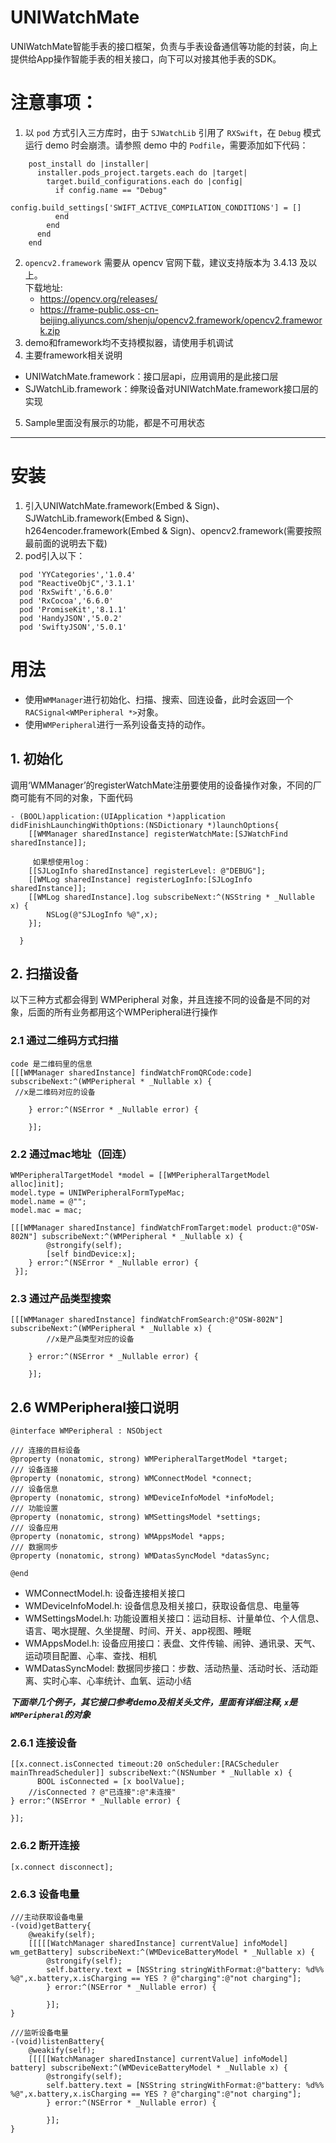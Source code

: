 
# UNIWatchMate
UNIWatchMate智能手表的接口框架，负责与手表设备通信等功能的封装，向上提供给App操作智能手表的相关接口，向下可以对接其他手表的SDK。

  
# 注意事项：
 1. 以 `pod` 方式引入三方库时，由于 `SJWatchLib` 引用了 `RXSwift`，在 `Debug` 模式运行 demo 时会崩溃。请参照 demo 中的 `Podfile`，需要添加如下代码：
```
    post_install do |installer|
      installer.pods_project.targets.each do |target|
        target.build_configurations.each do |config|
          if config.name == "Debug"
            config.build_settings['SWIFT_ACTIVE_COMPILATION_CONDITIONS'] = []
          end
        end
      end
    end
 ```
 2. `opencv2.framework` 需要从 opencv 官网下载，建议支持版本为 3.4.13 及以上。  
   下载地址:  
     - https://opencv.org/releases/  
     - https://frame-public.oss-cn-beijing.aliyuncs.com/shenju/opencv2.framework/opencv2.framework.zip  
 3. demo和framework均不支持模拟器，请使用手机调试
 4. 主要framework相关说明
  - UNIWatchMate.framework：接口层api，应用调用的是此接口层
  - SJWatchLib.framework：绅聚设备对UNIWatchMate.framework接口层的实现
 5. Sample里面没有展示的功能，都是不可用状态

-------------------------------------------------------------------------------------------------------------------------
# 安装

1. 引入UNIWatchMate.framework(Embed & Sign)、SJWatchLib.framework(Embed & Sign)、h264encoder.framework(Embed & Sign)、opencv2.framework(需要按照最前面的说明去下载)    
2. pod引入以下：
```
  pod 'YYCategories','1.0.4'
  pod "ReactiveObjC",'3.1.1'
  pod 'RxSwift','6.6.0'
  pod 'RxCocoa','6.6.0'
  pod 'PromiseKit','8.1.1'
  pod 'HandyJSON','5.0.2'
  pod 'SwiftyJSON','5.0.1'
```
# 用法
  - 使用`WMManager`进行初始化、扫描、搜索、回连设备，此时会返回一个`RACSignal<WMPeripheral *>`对象。
  - 使用`WMPeripheral`进行一系列设备支持的动作。
## 1. 初始化
  调用‘WMManager’的registerWatchMate注册要使用的设备操作对象，不同的厂商可能有不同的对象，下面代码
```
- (BOOL)application:(UIApplication *)application didFinishLaunchingWithOptions:(NSDictionary *)launchOptions{
    [[WMManager sharedInstance] registerWatchMate:[SJWatchFind sharedInstance]];

     如果想使用log：
    [[SJLogInfo sharedInstance] registerLevel: @"DEBUG"];
    [[WMLog sharedInstance] registerLogInfo:[SJLogInfo sharedInstance]];
    [[WMLog sharedInstance].log subscribeNext:^(NSString * _Nullable x) {
        NSLog(@"SJLogInfo %@",x);
    }]; 

  }
```
## 2. 扫描设备

以下三种方式都会得到 WMPeripheral 对象，并且连接不同的设备是不同的对象，后面的所有业务都用这个WMPeripheral进行操作

### 2.1 通过二维码方式扫描
```
code 是二维码里的信息
[[[WMManager sharedInstance] findWatchFromQRCode:code] subscribeNext:^(WMPeripheral * _Nullable x) {
 //x是二维码对应的设备

    } error:^(NSError * _Nullable error) {
        
    }];

```

### 2.2 通过mac地址（回连）
```
WMPeripheralTargetModel *model = [[WMPeripheralTargetModel alloc]init];
model.type = UNIWPeripheralFormTypeMac;
model.name = @"";
model.mac = mac;

[[[WMManager sharedInstance] findWatchFromTarget:model product:@"OSW-802N"] subscribeNext:^(WMPeripheral * _Nullable x) {
        @strongify(self);
        [self bindDevice:x];
    } error:^(NSError * _Nullable error) {
 }]; 
```

### 2.3 通过产品类型搜索
```
[[[WMManager sharedInstance] findWatchFromSearch:@"OSW-802N"] subscribeNext:^(WMPeripheral * _Nullable x) {
        //x是产品类型对应的设备

    } error:^(NSError * _Nullable error) {
        
    }];

```

## 2.6 WMPeripheral接口说明
```
@interface WMPeripheral : NSObject

/// 连接的目标设备
@property (nonatomic, strong) WMPeripheralTargetModel *target;
/// 设备连接
@property (nonatomic, strong) WMConnectModel *connect;
/// 设备信息
@property (nonatomic, strong) WMDeviceInfoModel *infoModel;
/// 功能设置
@property (nonatomic, strong) WMSettingsModel *settings;
/// 设备应用
@property (nonatomic, strong) WMAppsModel *apps;
/// 数据同步
@property (nonatomic, strong) WMDatasSyncModel *datasSync;

@end
```
- WMConnectModel.h: 设备连接相关接口
- WMDeviceInfoModel.h: 设备信息及相关接口，获取设备信息、电量等
- WMSettingsModel.h: 功能设置相关接口：运动目标、计量单位、个人信息、语言、喝水提醒、久坐提醒、时间、开关、app视图、睡眠
- WMAppsModel.h: 设备应用接口：表盘、文件传输、闹钟、通讯录、天气、运动项目配置、心率、查找、相机
- WMDatasSyncModel: 数据同步接口：步数、活动热量、活动时长、活动距离、实时心率、心率统计、血氧、运动小结

***下面举几个例子，其它接口参考demo及相关头文件，里面有详细注释, `x`是`WMPeripheral`的对象***

### 2.6.1 连接设备
```
[[x.connect.isConnected timeout:20 onScheduler:[RACScheduler mainThreadScheduler]] subscribeNext:^(NSNumber * _Nullable x) {
      BOOL isConnected = [x boolValue];
    //isConnected ? @"已连接":@"未连接"
} error:^(NSError * _Nullable error) {

}];
```

### 2.6.2 断开连接
```
[x.connect disconnect];
```
### 2.6.3 设备电量
```
///主动获取设备电量
-(void)getBattery{
    @weakify(self);
    [[[[[WatchManager sharedInstance] currentValue] infoModel] wm_getBattery] subscribeNext:^(WMDeviceBatteryModel * _Nullable x) {
        @strongify(self);
        self.battery.text = [NSString stringWithFormat:@"battery: %d%%  %@",x.battery,x.isCharging == YES ? @"charging":@"not charging"];
        } error:^(NSError * _Nullable error) {
            
        }];
}

///监听设备电量
-(void)listenBattery{
    @weakify(self);
    [[[[[WatchManager sharedInstance] currentValue] infoModel] battery] subscribeNext:^(WMDeviceBatteryModel * _Nullable x) {
        @strongify(self);
        self.battery.text = [NSString stringWithFormat:@"battery: %d%%  %@",x.battery,x.isCharging == YES ? @"charging":@"not charging"];
        } error:^(NSError * _Nullable error) {
            
        }];
}
```
   
